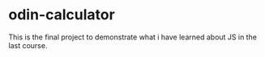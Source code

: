 # odin-calculator
This is the final project to demonstrate what i have learned about JS in the last course.